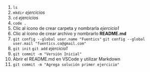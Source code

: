 1.  `ls`
2.  `mkdir` *ejercicios*
3.  `cd` *ejercicios*
4.  `code .`
5.  Clic al ícono de crear carpeta y nombrarla *ejercicio1*
6.  Clic al ícono de crear archivo y nombrarlo **README.md**
7.  `git config --global user.name "Fuentics"`
    `git config --global user.mail "fuentics.co@gmail.com"`
8.  `git init`
    `git add` *ejercicio1*
9.  `git commit -m "Versión Inicial"`
10. Abrir el README.md en VSCode y utilizar Markdown
11. `git commit -m "Agrega solución primer ejercicio"`
